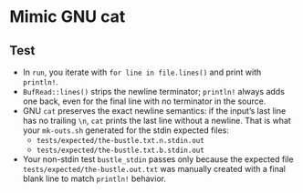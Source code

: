 # Mimic GNU cat

## Test
- In `run`, you iterate with `for line in file.lines()` and print with `println!`.
- `BufRead::lines()` strips the newline terminator; `println!` always adds one back, even for the final line with no terminator in the source.
- GNU `cat` preserves the exact newline semantics: if the input’s last line has no trailing `\n`, `cat` prints the last line without a newline. That is what your `mk-outs.sh` generated for the stdin expected files:
    - `tests/expected/the-bustle.txt.n.stdin.out`
    - `tests/expected/the-bustle.txt.b.stdin.out`
- Your non-stdin test `bustle_stdin` passes only because the expected file `tests/expected/the-bustle.out.txt` was manually created with a final blank line to match `println!` behavior.
